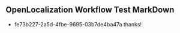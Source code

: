 ## OpenLocalization Workflow Test MarkDown
* fe73b227-2a5d-4fbe-9695-03b7de4ba47a 
thanks!<!--HONumber=Mar16_HO2-->
